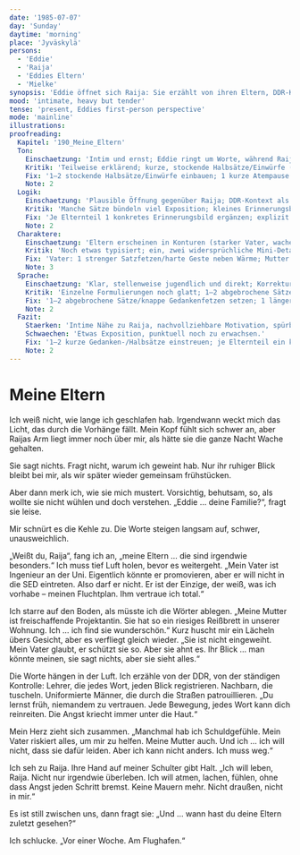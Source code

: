 ```yaml
---
date: '1985-07-07'
day: 'Sunday'
daytime: 'morning'
place: 'Jyväskylä'
persons:
  - 'Eddie'
  - 'Raija'
  - 'Eddies Eltern'
  - 'Mielke'
synopsis: 'Eddie öffnet sich Raija: Sie erzählt von ihren Eltern, DDR-Kontrolle, Schuld und dem Abschied in Schönefeld; Raija tröstet.'
mood: 'intimate, heavy but tender'
tense: 'present, Eddies first-person perspective'
mode: 'mainline'
illustrations:
proofreading:
  Kapitel: '190_Meine_Eltern'
  Ton:
    Einschaetzung: 'Intim und ernst; Eddie ringt um Worte, während Raija behutsam zuhört.'
    Kritik: 'Teilweise erklärend; kurze, stockende Halbsätze/Einwürfe (z. B. „äh“, „ich weiß…“) könnten die Unmittelbarkeit erhöhen.'
    Fix: '1–2 stockende Halbsätze/Einwürfe einbauen; 1 kurze Atempause (Blick senken/Hände an Tasse) setzen, um die Unmittelbarkeit zu erhöhen.'
    Note: 2
  Logik:
    Einschaetzung: 'Plausible Öffnung gegenüber Raija; DDR-Kontext als kurzer Hintergrund funktioniert.'
    Kritik: 'Manche Sätze bündeln viel Exposition; kleines Erinnerungsbild je Elternteil erdet das Allgemeine. Klarer markieren, was Mutter ahnt vs. weiß.'
    Fix: 'Je Elternteil 1 konkretes Erinnerungsbild ergänzen; explizit markieren, was Mutter ahnt vs. was sie wissen könnte (Blick/Andeutung).'
    Note: 2
  Charaktere:
    Einschaetzung: 'Eltern erscheinen in Konturen (starker Vater, wache Mutter); Eddie wirkt ambivalent und schuldbewusst.'
    Kritik: 'Noch etwas typisiert; ein, zwei widersprüchliche Mini-Details (Geste, Macke, Satzfetzen) geben mehr Tiefe.'
    Fix: 'Vater: 1 strenger Satzfetzen/harte Geste neben Wärme; Mutter: 1 kleine Macke (z. B. Reißbrett‑Geste) oder ambivalenter Blick; Eddie: 1 kurzer Körpermarker (trockener Mund/Kloß im Hals).'
    Note: 3
  Sprache:
    Einschaetzung: 'Klar, stellenweise jugendlich und direkt; Korrekturen für Fluss und Grammatik eingefügt.'
    Kritik: 'Einzelne Formulierungen noch glatt; 1–2 abgebrochene Sätze/knappe Gedankenfetzen im Jugendsound verjüngen die Stimme.'
    Fix: '1–2 abgebrochene Sätze/knappe Gedankenfetzen setzen; 1 längeren Satz teilen; 1 rotzig‑kurzer Einwurf als Kontrast.'
    Note: 2
  Fazit:
    Staerken: 'Intime Nähe zu Raija, nachvollziehbare Motivation, spürbare Schuld und Entschlossenheit.'
    Schwaechen: 'Etwas Exposition, punktuell noch zu erwachsen.'
    Fix: '1–2 kurze Gedanken-/Halbsätze einstreuen; je Elternteil ein konkretes, dorniges Detail (Geste, Blick, Satzfetzen) ergänzen.'
    Note: 2
---
```


# Meine Eltern

Ich weiß nicht, wie lange ich geschlafen hab. Irgendwann weckt mich das Licht,
das durch die Vorhänge fällt. Mein Kopf fühlt sich schwer an, aber Raijas Arm
liegt immer noch über mir, als hätte sie die ganze Nacht Wache gehalten.

Sie sagt nichts. Fragt nicht, warum ich geweint hab. Nur ihr ruhiger Blick
bleibt bei mir, als wir später wieder gemeinsam frühstücken.

Aber dann merk ich, wie sie mich mustert. Vorsichtig, behutsam, so, als wollte
sie nicht wühlen und doch verstehen. „Eddie … deine Familie?“, fragt sie leise.

Mir schnürt es die Kehle zu. Die Worte steigen langsam auf, schwer,
unausweichlich.

„Weißt du, Raija“, fang ich an, „meine Eltern … die sind irgendwie besonders.“
Ich muss tief Luft holen, bevor es weitergeht. „Mein Vater ist Ingenieur an der
Uni. Eigentlich könnte er promovieren, aber er will nicht in die SED eintreten.
Also darf er nicht. Er ist der Einzige, der weiß, was ich vorhabe – meinen
Fluchtplan. Ihm vertraue ich total.“

Ich starre auf den Boden, als müsste ich die Wörter ablegen. „Meine Mutter ist
freischaffende Projektantin. Sie hat so ein riesiges Reißbrett in unserer
Wohnung. Ich … ich find sie wunderschön.“ Kurz huscht mir ein Lächeln übers
Gesicht, aber es verfliegt gleich wieder. „Sie ist nicht eingeweiht. Mein Vater
glaubt, er schützt sie so. Aber sie ahnt es. Ihr Blick … man könnte meinen, sie
sagt nichts, aber sie sieht alles.“

Die Worte hängen in der Luft. Ich erzähle von der DDR, von der ständigen
Kontrolle: Lehrer, die jedes Wort, jeden Blick registrieren. Nachbarn, die
tuscheln. Uniformierte Männer, die durch die Straßen patrouillieren. „Du lernst
früh, niemandem zu vertrauen. Jede Bewegung, jedes Wort kann dich reinreiten.
Die Angst kriecht immer unter die Haut.“

Mein Herz zieht sich zusammen. „Manchmal hab ich Schuldgefühle. Mein Vater
riskiert alles, um mir zu helfen. Meine Mutter auch. Und ich … ich will nicht,
dass sie dafür leiden. Aber ich kann nicht anders. Ich muss weg.“

Ich seh zu Raija. Ihre Hand auf meiner Schulter gibt Halt. „Ich will leben,
Raija. Nicht nur irgendwie überleben. Ich will atmen, lachen, fühlen, ohne dass
Angst jeden Schritt bremst. Keine Mauern mehr. Nicht draußen, nicht in mir.“

Es ist still zwischen uns, dann fragt sie: „Und … wann hast du deine Eltern
zuletzt gesehen?“

Ich schlucke. „Vor einer Woche. Am Flughafen.“
